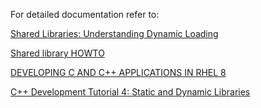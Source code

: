 For detailed documentation refer to:

[Shared Libraries: Understanding Dynamic Loading](https://amir.rachum.com/blog/2016/09/17/shared-libraries/)

[Shared library HOWTO](https://tldp.org/HOWTO/Program-Library-HOWTO/shared-libraries.html)

[DEVELOPING C AND C++ APPLICATIONS IN RHEL
8](https://access.redhat.com/documentation/en-us/red_hat_enterprise_linux/8/html-single/developing_c_and_cpp_applications_in_rhel_8/index)

[C++ Development Tutorial 4: Static and Dynamic Libraries](https://domiyanyue.medium.com/c-development-tutorial-4-static-and-dynamic-libraries-7b537656163e)


